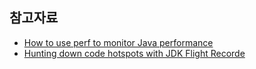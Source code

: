 

## 참고자료 ##

- [How to use perf to monitor Java performance](https://bell-sw.com/announcements/2022/04/07/how-to-use-perf-to-monitor-java-performance/)
- [Hunting down code hotspots with JDK Flight Recorde](https://bell-sw.com/announcements/2020/07/22/Hunting-down-code-hotspots-with-JDK-Flight-Recorder/)
